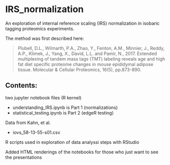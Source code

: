 # IRS_normalization
An exploration of internal reference scaling (IRS) normalization in isobaric tagging proteomics experiments.

The method was first described here:
> Plubell, D.L., Wilmarth, P.A., Zhao, Y., Fenton, A.M., Minnier, J., Reddy, A.P., Klimek, J., Yang, X., David, L.L. and Pamir, N., 2017. Extended multiplexing of tandem mass tags (TMT) labeling reveals age and high fat diet specific proteome changes in mouse epididymal adipose tissue. Molecular & Cellular Proteomics, 16(5), pp.873-890. 

## Contents:
two jupyter notebook files (R kernel)
* understanding_IRS.ipynb is Part 1 (normalizations)
* statistical_testing.ipynb is Part 2 (edgeR testing)

Data from Kahn, et al.
* iovs_58-13-55-s01.csv

R scripts used in exploration of data analyssi steps with RStudio

Added HTML renderings of the notebooks for those who just want to see the presentations
